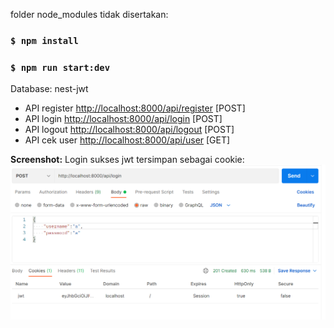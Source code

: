 folder node_modules tidak disertakan:

### `$ npm install`
### `$ npm run start:dev`

Database: nest-jwt

- API register [http://localhost:8000/api/register](http://localhost:8000/api/register) [POST]
- API login [http://localhost:8000/api/login](http://localhost:8000/api/login) [POST]
- API logout [http://localhost:8000/api/logout](http://localhost:8000/api/logout) [POST]
- API cek user [http://localhost:8000/api/user](http://localhost:8000/api/user) [GET]

**Screenshot:**
Login sukses jwt tersimpan sebagai cookie:
![alt tag](https://github.com/zidni-bwi/nest-jwt-mongodb/blob/main/Screenshot_12.png)
